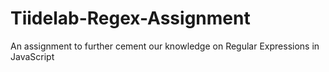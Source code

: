 # Tiidelab-Regex-Assignment
An assignment to further cement our knowledge on Regular Expressions in JavaScript
